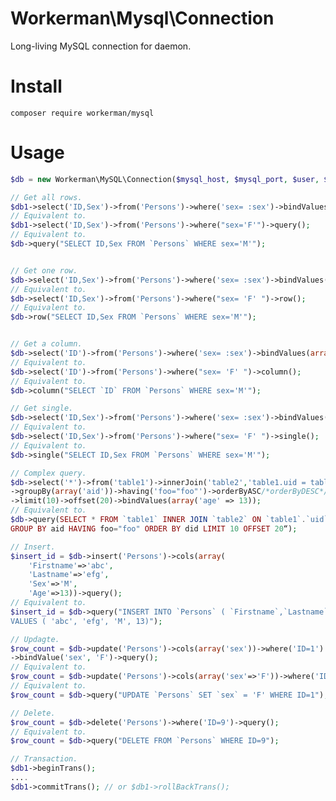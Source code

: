 # Workerman\Mysql\Connection

Long-living MySQL connection for daemon.

# Install
```composer require workerman/mysql```

# Usage
```php
$db = new Workerman\MySQL\Connection($mysql_host, $mysql_port, $user, $password, $db_bname);

// Get all rows.
$db1->select('ID,Sex')->from('Persons')->where('sex= :sex')->bindValues(array('sex'=>'M'))->query();
// Equivalent to.
$db1->select('ID,Sex')->from('Persons')->where("sex='F'")->query();
// Equivalent to.
$db->query("SELECT ID,Sex FROM `Persons` WHERE sex='M'");


// Get one row.
$db->select('ID,Sex')->from('Persons')->where('sex= :sex')->bindValues(array('sex'=>'M'))->row();
// Equivalent to.
$db->select('ID,Sex')->from('Persons')->where("sex= 'F' ")->row();
// Equivalent to.
$db->row("SELECT ID,Sex FROM `Persons` WHERE sex='M'");


// Get a column.
$db->select('ID')->from('Persons')->where('sex= :sex')->bindValues(array('sex'=>'M'))->column();
// Equivalent to.
$db->select('ID')->from('Persons')->where("sex= 'F' ")->column();
// Equivalent to.
$db->column("SELECT `ID` FROM `Persons` WHERE sex='M'");

// Get single.
$db->select('ID,Sex')->from('Persons')->where('sex= :sex')->bindValues(array('sex'=>'M'))->single();
// Equivalent to.
$db->select('ID,Sex')->from('Persons')->where("sex= 'F' ")->single();
// Equivalent to.
$db->single("SELECT ID,Sex FROM `Persons` WHERE sex='M'");

// Complex query.
$db->select('*')->from('table1')->innerJoin('table2','table1.uid = table2.uid')->where('age > :age')
->groupBy(array('aid'))->having('foo="foo"')->orderByASC/*orderByDESC*/(array('did'))
->limit(10)->offset(20)->bindValues(array('age' => 13));
// Equivalent to.
$db->query(SELECT * FROM `table1` INNER JOIN `table2` ON `table1`.`uid` = `table2`.`uid` WHERE age > 13
GROUP BY aid HAVING foo="foo" ORDER BY did LIMIT 10 OFFSET 20“);

// Insert.
$insert_id = $db->insert('Persons')->cols(array(
    'Firstname'=>'abc', 
    'Lastname'=>'efg', 
    'Sex'=>'M', 
    'Age'=>13))->query();
// Equivalent to.
$insert_id = $db->query("INSERT INTO `Persons` ( `Firstname`,`Lastname`,`Sex`,`Age`) 
VALUES ( 'abc', 'efg', 'M', 13)");

// Updagte.
$row_count = $db->update('Persons')->cols(array('sex'))->where('ID=1')
->bindValue('sex', 'F')->query();
// Equivalent to.
$row_count = $db->update('Persons')->cols(array('sex'=>'F'))->where('ID=1')->query();
// Equivalent to.
$row_count = $db->query("UPDATE `Persons` SET `sex` = 'F' WHERE ID=1");

// Delete.
$row_count = $db->delete('Persons')->where('ID=9')->query();
// Equivalent to.
$row_count = $db->query("DELETE FROM `Persons` WHERE ID=9");

// Transaction.
$db1->beginTrans();
....
$db1->commitTrans(); // or $db1->rollBackTrans();

```
